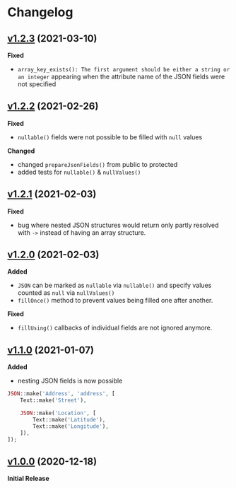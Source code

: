 # Changelog

## [v1.2.3](https://github.com/naoray/nova-json/tree/v1.2.2) (2021-03-10)

**Fixed**
- `array_key_exists(): The first argument should be either a string or an integer` appearing when the attribute name of the JSON fields were not specified

## [v1.2.2](https://github.com/naoray/nova-json/tree/v1.2.2) (2021-02-26)

**Fixed**
- `nullable()` fields were not possible to be filled with `null` values

**Changed**
- changed `prepareJsonFields()` from public to protected
- added tests for `nullable()` & `nullValues()`

## [v1.2.1](https://github.com/naoray/nova-json/tree/v1.2.1) (2021-02-03)

**Fixed**
- bug where nested JSON structures would return only partly resolved with `->` instead of having an array structure.

## [v1.2.0](https://github.com/naoray/nova-json/tree/v1.2.0) (2021-02-03)

**Added**
- `JSON` can be marked as `nullable` via `nullable()` and specify values counted as `null` via `nullValues()`
- `fillOnce()` method to prevent values being filled one after another.

**Fixed**
- `fillUsing()` callbacks of individual fields are not ignored anymore.

## [v1.1.0](https://github.com/naoray/nova-json/tree/v1.1.0) (2021-01-07)

**Added**
- nesting JSON fields is now possible

```php
JSON::make('Address', 'address', [
    Text::make('Street'),

    JSON::make('Location', [
        Text::make('Latitude'),
        Text::make('Longitude'),
    ]),
]);
```

## [v1.0.0](https://github.com/naoray/nova-json/tree/v1.0.0) (2020-12-18)

**Initial Release**
